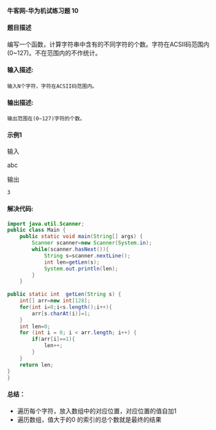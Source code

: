 #### 牛客网-华为机试练习题 10



#### 题目描述

编写一个函数，计算字符串中含有的不同字符的个数。字符在ACSII码范围内(0~127)。不在范围内的不作统计。

#### 输入描述:

```
输入N个字符，字符在ACSII码范围内。
```

#### 输出描述:

```
输出范围在(0~127)字符的个数。
```

#### 示例1

输入

abc

输出

```
3
```

#### 解决代码:

```java
import java.util.Scanner;
public class Main {
    public static void main(String[] args) {
        Scanner scanner=new Scanner(System.in);
        while(scanner.hasNext()){
            String s=scanner.nextLine();
            int len=getLen(s);
            System.out.println(len);
        }
    }
     
public static int  getLen(String s) {
    int[] arr=new int[128];
    for(int i=0;i<s.length();i++){
        arr[s.charAt(i)]=1;
    }
    int len=0;
    for (int i = 0; i < arr.length; i++) {
        if(arr[i]==1){
            len++;
        }
    }  
    return len;
}
}

```

#### 总结：

* 遍历每个字符，放入数组中的对应位置，对应位置的值自加1
* 遍历数组，值大于的0 的索引的总个数就是最终的结果
